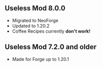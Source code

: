 ## Useless Mod 8.0.0 ##
- Migrated to NeoForge
- Updated to 1.20.2
- Coffee Recipes currently **don't work!**

## Useless Mod 7.2.0 and older ##
- Made for Forge up to 1.20.1
